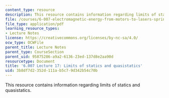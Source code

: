 ```yaml
---
content_type: resource
description: This resource contains information regarding limits of statics and quasistatics.
file: /courses/6-007-electromagnetic-energy-from-motors-to-lasers-spring-2011/3b8df7d2352d111ab5c79d342b54c70b_MIT6_007S11_lec17.pdf
file_type: application/pdf
learning_resource_types:
- Lecture Notes
license: https://creativecommons.org/licenses/by-nc-sa/4.0/
ocw_type: OCWFile
parent_title: Lecture Notes
parent_type: CourseSection
parent_uid: 95875286-a9a2-6136-23ed-137d8e2aa90d
resourcetype: Document
title: '6.007 Lecture 17: Limits of statics and quasistatics'
uid: 3b8df7d2-352d-111a-b5c7-9d342b54c70b
---
```

This resource contains information regarding limits of statics and quasistatics.